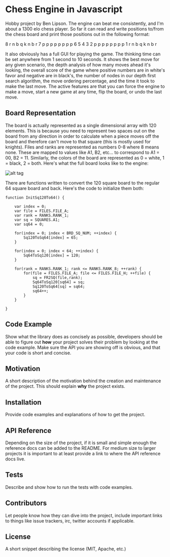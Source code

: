 # Chess Engine in Javascript

Hobby project by Ben Lipson. The engine can beat me consistently, and I'm about a 1300 elo chess player. So far it can read and write positions to/from the chess board and print those positions out in the following format:

8	r 	n 	b 	q 	k 	n 	b 	r
7 	p 	p 	p 	p 	p 	p 	p 	p
6
5
4
3
2 	p 	p 	p 	p 	p 	p 	p 	p
1	r 	n 	b 	q 	k 	n 	b 	r

It also obviously has a full GUI for playing the game. The thinking time can be set anywhere from 1 second to 10 seconds. It shows the best move for any given scenario, the depth analysis of how many moves ahead it's looking, the overall score of the game where positive numbers are in white's favor and negative are in black's, the number of nodes in our depth first search algorithm, the move ordering percentage, and the time it took to make the last move. The active features are that you can force the engine to make a move, start a new game at any time, flip the board, or undo the last move.

## Board Representation
The board is actually represented as a single dimensional array with 120 elements. This is because you need to represent two spaces out on the board from any direction in order to calculate when a piece moves off the board and therefore can't move to that square (this is mostly used for knights). Files and ranks are represented as numbers 0-8 where 8 means none. These are mapped to values like A1, B2, etc... to correspond to A1 = 00, B2 = 11. Similarly, the colors of the board are represented as 0 = white, 1 = black, 2 = both. Here's what the full board looks like to the engine:

![alt tag](http://1000projects.org/wp-content/uploads/2012/09/offset-representaion.jpg)

There are functions written to convert the 120 square board to the regular 64 square board and back. Here's the code to initialize them both:

	function InitSq120To64() {

		var index = 0;
		var file = FILES.FILE_A;
		var rank = RANKS.RANK_1;
		var sq = SQUARES.A1;
		var sq64 = 0;

		for(index = 0; index < BRD_SQ_NUM; ++index) {
			Sq120ToSq64[index] = 65;
		}
		
		for(index = 0; index < 64; ++index) {
			Sq64ToSq120[index] = 120;
		}
		
		for(rank = RANKS.RANK_1; rank <= RANKS.RANK_8; ++rank) {
			for(file = FILES.FILE_A; file <= FILES.FILE_H; ++file) {
				sq = FR2SQ(file,rank);
				Sq64ToSq120[sq64] = sq;
				Sq120ToSq64[sq] = sq64;
				sq64++;
			}
		}

	}

## Code Example

Show what the library does as concisely as possible, developers should be able to figure out **how** your project solves their problem by looking at the code example. Make sure the API you are showing off is obvious, and that your code is short and concise.

## Motivation

A short description of the motivation behind the creation and maintenance of the project. This should explain **why** the project exists.

## Installation

Provide code examples and explanations of how to get the project.

## API Reference

Depending on the size of the project, if it is small and simple enough the reference docs can be added to the README. For medium size to larger projects it is important to at least provide a link to where the API reference docs live.

## Tests

Describe and show how to run the tests with code examples.

## Contributors

Let people know how they can dive into the project, include important links to things like issue trackers, irc, twitter accounts if applicable.

## License

A short snippet describing the license (MIT, Apache, etc.)
